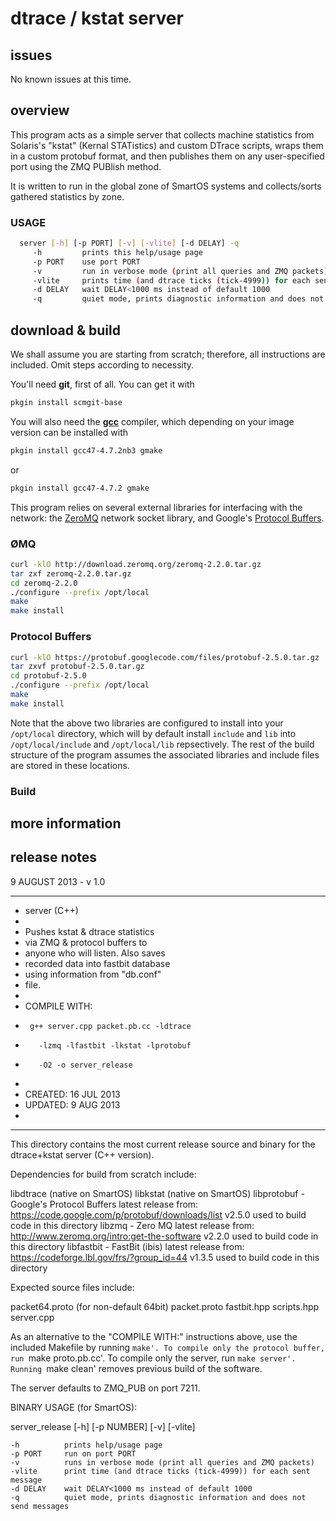 dtrace / kstat server
=====================

issues
------
No known issues at this time.

overview
--------
This program acts as a simple server that collects machine statistics from Solaris's "kstat" (Kernal STATistics) and custom DTrace scripts, wraps them in a custom protobuf format, and then publishes them on any user-specified port using the ZMQ PUBlish method.

It is written to run in the global zone of SmartOS systems and collects/sorts gathered statistics by zone.

### USAGE
```bash
  server [-h] [-p PORT] [-v] [-vlite] [-d DELAY] -q
     -h         prints this help/usage page
     -p PORT    use port PORT
     -v         run in verbose mode (print all queries and ZMQ packets)
     -vlite     prints time (and dtrace ticks (tick-4999)) for each sent message
     -d DELAY   wait DELAY<1000 ms instead of default 1000
     -q         quiet mode, prints diagnostic information and does not send messages
```


download & build
----------------
We shall assume you are starting from scratch; therefore, all instructions are included. Omit steps according to necessity.

You'll need **git**, first of all. You can get it with 
```bash
pkgin install scmgit-base
```

You will also need the [**gcc**](http://gcc.gnu.org/) compiler, which depending on your image version can be installed with
```bash
pkgin install gcc47-4.7.2nb3 gmake
```
or
```bash
pkgin install gcc47-4.7.2 gmake
```


This program relies on several external libraries for interfacing with the network: the [ZeroMQ](http://zeromq.org/) network socket library, and Google's [Protocol Buffers](https://developers.google.com/protocol-buffers/docs/overview).

### ØMQ
```bash
curl -klO http://download.zeromq.org/zeromq-2.2.0.tar.gz
tar zxf zeromq-2.2.0.tar.gz
cd zeromq-2.2.0
./configure --prefix /opt/local
make
make install
```

### Protocol Buffers
```bash
curl -klO https://protobuf.googlecode.com/files/protobuf-2.5.0.tar.gz
tar zxvf protobuf-2.5.0.tar.gz
cd protobuf-2.5.0
./configure --prefix /opt/local
make
make install
```

Note that the above two libraries are configured to install into your `/opt/local` directory, which will by default install `include` and `lib` into `/opt/local/include` and `/opt/local/lib` repsectively. The rest of the build structure of the program assumes the associated libraries and include files are stored in these locations.

### Build


more information
----------------





release notes
-------------
9 AUGUST 2013 - v 1.0




___


*  server (C++)
*                                                 
*    Pushes kstat & dtrace statistics
*    via ZMQ & protocol buffers to
*    anyone who will listen. Also saves
*    recorded data into fastbit database
*    using information from "db.conf"
*    file.
*
*    COMPILE WITH:
*      g++ server.cpp packet.pb.cc -ldtrace
*        -lzmq -lfastbit -lkstat -lprotobuf
*        -O2 -o server_release
*
*    CREATED:  16 JUL 2013
*    UPDATED:   9 AUG 2013
*
* * * * * * * * * * * * * * * * * * * * * * *

 This directory contains the most current release source
 and binary for the dtrace+kstat server (C++ version).


 Dependencies for build from scratch include:

  libdtrace (native on SmartOS)
  libkstat  (native on SmartOS)
  libprotobuf - Google's Protocol Buffers
    latest release from: https://code.google.com/p/protobuf/downloads/list
    v2.5.0 used to build code in this directory
  libzmq - Zero MQ 
    latest release from: http://www.zeromq.org/intro:get-the-software
    v2.2.0 used to build code in this directory
  libfastbit - FastBit (ibis)
    latest release from: https://codeforge.lbl.gov/frs/?group_id=44
    v1.3.5 used to build code in this directory

 Expected source files include:

  packet64.proto   (for non-default 64bit)
  packet.proto
  fastbit.hpp
  scripts.hpp
  server.cpp


 As an alternative to the "COMPILE WITH:" instructions above, use the
 included Makefile by running `make'. To compile only the protocol buffer,
 run `make proto.pb.cc'. To compile only the server, run `make server'. Running
 `make clean' removes previous build of the software.

 The server defaults to ZMQ_PUB on port 7211. 


 BINARY USAGE (for SmartOS):

  server_release [-h] [-p NUMBER] [-v] [-vlite]

    -h          prints help/usage page
    -p PORT     run on port PORT
    -v          runs in verbose mode (print all queries and ZMQ packets)
    -vlite      print time (and dtrace ticks (tick-4999)) for each sent message
    -d DELAY    wait DELAY<1000 ms instead of default 1000
    -q          quiet mode, prints diagnostic information and does not send messages
